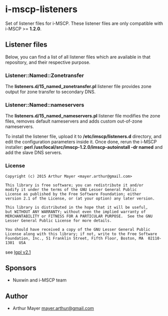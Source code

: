 i-mscp-listeners
=========================

Set of listener files for i-MSCP. These listener files are only compatible with i-MSCP >= **1.2.0**.

## Listener files

Below, you can find a list of all listener files which are available in that repository, and their respective purpose.

### Listener::Named::Zonetransfer

The **listeners.d/15_named_zonetransfer.pl** listener file provides zone output for zone transfer to secondary DNS.

### Listener::Named::nameservers

The **listeners.d/15_named_nameservers.pl** listener file modifies the zone files, removes default nameservers and adds custom out-of-zone nameservers.

To install the listener file, upload it to **/etc/imscp/listeners.d** directory, and edit the configuration
parameters inside it. Once done, rerun the i-MSCP installer: **perl /usr/local/src/imscp-1.2.0/imscp-autoinstall -dr named** and add the slave DNS servers.

### License

	Copyright (c) 2015 Arthur Mayer <mayer.arthur@gmail.com>
	
	This library is free software; you can redistribute it and/or
	modify it under the terms of the GNU Lesser General Public
	License as published by the Free Software Foundation; either
	version 2.1 of the License, or (at your option) any later version.
	
	This library is distributed in the hope that it will be useful,
	but WITHOUT ANY WARRANTY; without even the implied warranty of
	MERCHANTABILITY or FITNESS FOR A PARTICULAR PURPOSE.  See the GNU
	Lesser General Public License for more details.
	
	You should have received a copy of the GNU Lesser General Public
	License along with this library; if not, write to the Free Software
	Foundation, Inc., 51 Franklin Street, Fifth Floor, Boston, MA  02110-1301  USA

 see [lgpl v2.1](http://www.gnu.org/licenses/lgpl-2.1.txt "lgpl v2.1")

## Sponsors

- Nuxwin and i-MSCP team

## Author

- Arthur Mayer <mayer.arthur@gmail.com>
